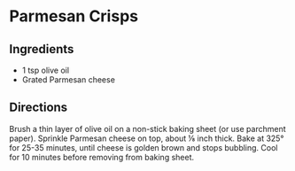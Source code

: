 # Parmesan Crisps

## Ingredients

- 1 tsp olive oil
- Grated Parmesan cheese

## Directions

Brush a thin layer of olive oil on a non-stick baking sheet (or use parchment
paper). Sprinkle Parmesan cheese on top, about ⅛ inch thick. Bake at 325° for
25-35 minutes, until cheese is golden brown and stops bubbling. Cool for 10
minutes before removing from baking sheet.
